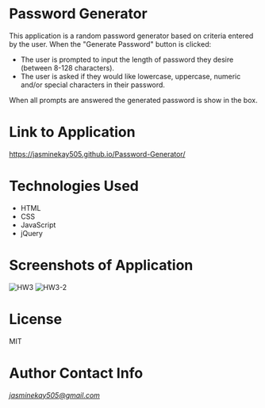 # Password Generator

This application is a random password generator based on criteria entered by the user.  When the "Generate Password" button is clicked:
  * The user is prompted to input the length of password they desire (between 8-128 characters).
  * The user is asked if they would like lowercase, uppercase, numeric and/or special characters in their password. 

When all prompts are answered the generated password is show in the box. 

# Link to Application
https://jasminekay505.github.io/Password-Generator/

# Technologies Used
  * HTML 
  * CSS
  * JavaScript
  * jQuery
  
# Screenshots of Application
![HW3](https://user-images.githubusercontent.com/74380703/104366538-c16fdb80-54d6-11eb-8a34-683095899ec0.PNG)
![HW3-2](https://user-images.githubusercontent.com/74380703/104366539-c2087200-54d6-11eb-8a5f-365cdfdf7fce.PNG)

# License 
MIT

# Author Contact Info
*jasminekay505@gmail.com*


